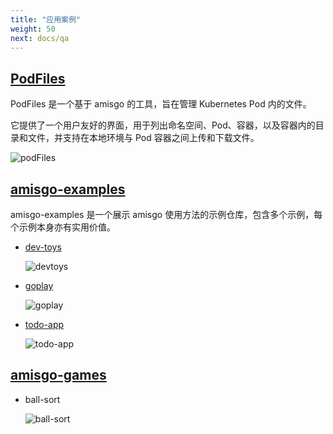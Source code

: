```yaml
---
title: "应用案例"
weight: 50
next: docs/qa
---
```


## [PodFiles](https://github.com/zrcoder/podFiles)

PodFiles 是一个基于 amisgo 的工具，旨在管理 Kubernetes Pod 内的文件。

它提供了一个用户友好的界面，用于列出命名空间、Pod、容器，以及容器内的目录和文件，并支持在本地环境与 Pod 容器之间上传和下载文件。

![podFiles](/podFiles.png)

## [amisgo-examples](https://github.com/zrcoder/amisgo-examples)

amisgo-examples 是一个展示 amisgo 使用方法的示例仓库，包含多个示例，每个示例本身亦有实用价值。

- [dev-toys](https://amisgo-dtoy.up.railway.app)

  ![devtoys](/dtoy.png)

- [goplay](https://amisgo-gopplay.up.railway.app)

  ![goplay](/goplay.png)

- [todo-app](https://amisgo-todo.up.railway.app)

  ![todo-app](/todo-app.png)

## [amisgo-games](https://github.com/zrcoder/agg)

- ball-sort

  ![ball-sort](/ball-sort.png)

